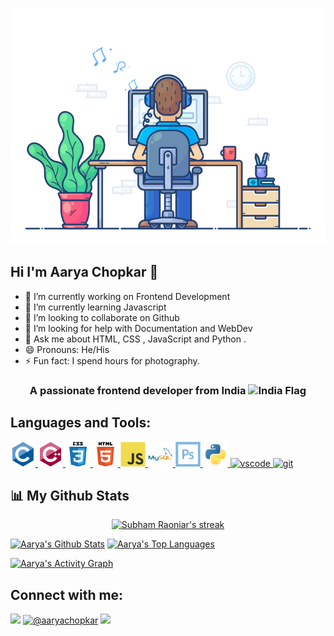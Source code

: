 ![](https://github.com/accodes21/accodes21/blob/main/git.gif) 

## Hi I'm Aarya Chopkar 👋

- 🔭 I’m currently working on Frontend Development
- 🌱 I’m currently learning Javascript
- 👯 I’m looking to collaborate on Github
- 🤔 I’m looking for help with Documentation and WebDev
- 💬 Ask me about HTML, CSS , JavaScript and Python .
- 😄 Pronouns: He/His
- ⚡ Fun fact: I spend hours for photography.


<h3 align="center">A passionate frontend developer from India <img src="https://img.icons8.com/color/344/india.png" width="20px" alt="India Flag"></h3>



<h2 align="left">Languages and Tools:</h2>
<p align="left"> <a href="https://www.cprogramming.com/" target="_blank" rel="noreferrer"> <img src="https://raw.githubusercontent.com/devicons/devicon/master/icons/c/c-original.svg" alt="c" width="40" height="40"/> </a> <a href="https://www.w3schools.com/cpp/" target="_blank" rel="noreferrer"> <img src="https://raw.githubusercontent.com/devicons/devicon/master/icons/cplusplus/cplusplus-original.svg" alt="cplusplus" width="40" height="40"/> </a> <a href="https://www.w3schools.com/css/" target="_blank" rel="noreferrer"> <img src="https://raw.githubusercontent.com/devicons/devicon/master/icons/css3/css3-original-wordmark.svg" alt="css3" width="40" height="40"/> </a> <a href="https://www.w3.org/html/" target="_blank" rel="noreferrer"> <img src="https://raw.githubusercontent.com/devicons/devicon/master/icons/html5/html5-original-wordmark.svg" alt="html5" width="40" height="40"/> </a> <a href="https://developer.mozilla.org/en-US/docs/Web/JavaScript" target="_blank" rel="noreferrer"> <img src="https://raw.githubusercontent.com/devicons/devicon/master/icons/javascript/javascript-original.svg" alt="javascript" width="40" height="40"/> </a> <a href="https://www.mysql.com/" target="_blank" rel="noreferrer"> <img src="https://raw.githubusercontent.com/devicons/devicon/master/icons/mysql/mysql-original-wordmark.svg" alt="mysql" width="40" height="40"/> </a> <a href="https://www.photoshop.com/en" target="_blank" rel="noreferrer"> <img src="https://raw.githubusercontent.com/devicons/devicon/master/icons/photoshop/photoshop-line.svg" alt="photoshop" width="40" height="40"/> </a> <a href="https://www.python.org" target="_blank" rel="noreferrer"> <img src="https://raw.githubusercontent.com/devicons/devicon/master/icons/python/python-original.svg" alt="python" width="40" height="40"/> </a> <a href="https://code.visualstudio.com/" > <img src="https://img.icons8.com/color/30/visual-studio-code-2019.png" alt="vscode" width="40" height="40"/> </a> <a href="https://git-scm.com/" > <img src="https://img.icons8.com/color/30/git.png" alt="git" width="40" height="40"/> </a></p>

## 📊 My Github Stats

<p align="center">
    <a href="https://github.com/accodes21">
        <img title="🔥 Get streak stats for your profile at git.io/streak-stats" alt="Subham Raoniar's streak" src="https://github-readme-streak-stats.herokuapp.com/?user=accodes21&theme=black-ice&hide_border=true&stroke=0000&background=060A0CD0"/>
    </a>

 <a href="https://github.com/accodes21"><img alt="Aarya's Github Stats" src="https://github-readme-stats.vercel.app/api?username=accodes21&show_icons=true&count_private=true&theme=react&hide_border=true&bg_color=0D1117" /></a>
  <a href="https://github.com/accodes21"><img alt="Aarya's Top Languages" src="https://github-readme-stats.vercel.app/api/top-langs/?username=accodes21&langs_count=8&count_private=true&layout=compact&theme=react&hide_border=true&bg_color=0D1117" width="300px"/></a>

<a href="https://github.com/accodes21/github-readme-activity-graph"><img alt="Aarya's Activity Graph" src="https://activity-graph.herokuapp.com/graph?username=accodes21&bg_color=0D1117&color=5BCDEC&line=5BCDEC&point=FFFFFF&hide_border=true" /><a>

<h2 align="left">Connect with me:</h2>
<p align="left">
<a href = "https://www.linkedin.com/in/aarya-chopkar-581aa2228/"><img src="https://img.icons8.com/fluent/48/000000/linkedin.png" width="30px"/></a>
<a href="https://www.hackerrank.com/@aaryachopkar" ><img  src="https://raw.githubusercontent.com/rahuldkjain/github-profile-readme-generator/master/src/images/icons/Social/hackerrank.svg" alt="@aaryachopkar" width="30" /></a>
 <a href = "https://twitter.com/ChopkarAarya"><img src="https://img.icons8.com/fluent/48/000000/twitter.png" width="30px"/></a>
</p>
